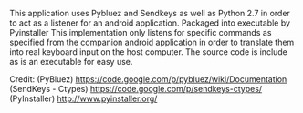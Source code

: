 This application uses Pybluez and Sendkeys as well as Python 2.7 in order to act as a listener for an android application. Packaged into executable by Pyinstaller
This implementation only listens for specific commands as specified from the companion android application in order to translate them into real keyboard input on the host computer. The source code is include as is an executable for easy use.


Credit: (PyBluez) https://code.google.com/p/pybluez/wiki/Documentation
(SendKeys - Ctypes) https://code.google.com/p/sendkeys-ctypes/
(PyInstaller) http://www.pyinstaller.org/
